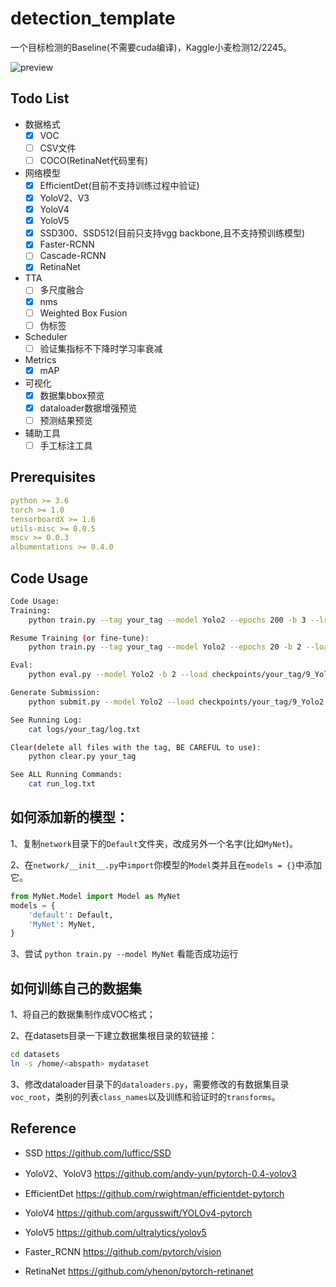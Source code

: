 # detection_template

一个目标检测的Baseline(不需要cuda编译)，Kaggle小麦检测12/2245。

![preview](http://www.xyu.ink/wp-content/uploads/2020/10/coco.png)

## Todo List

- 数据格式
  - [x] VOC
  - [ ] CSV文件
  - [ ] COCO(RetinaNet代码里有)

- 网络模型
  - [x] EfficientDet(目前不支持训练过程中验证)
  - [x] YoloV2、V3  
  - [x] YoloV4  
  - [x] YoloV5  
  - [x] SSD300、SSD512(目前只支持vgg backbone,且不支持预训练模型)
  - [x] Faster-RCNN
  - [ ] Cascade-RCNN
  - [x] RetinaNet
  
- TTA
  - [ ] 多尺度融合
  - [x] nms
  - [ ] Weighted Box Fusion
  - [ ] 伪标签

- Scheduler
  - [ ] 验证集指标不下降时学习率衰减

- Metrics
  - [x] mAP

- 可视化
  - [x] 数据集bbox预览
  - [x] dataloader数据增强预览
  - [ ] 预测结果预览

- 辅助工具
  - [ ] 手工标注工具

## Prerequisites

```yaml
python >= 3.6
torch >= 1.0
tensorboardX >= 1.6
utils-misc >= 0.0.5
mscv >= 0.0.3
albumentations >= 0.4.0
```

## Code Usage

```bash
Code Usage:
Training:
    python train.py --tag your_tag --model Yolo2 --epochs 200 -b 3 --lr 0.0001 --gpu 0

Resume Training (or fine-tune):
    python train.py --tag your_tag --model Yolo2 --epochs 20 -b 2 --load checkpoints/your_tag/9_Effdet.pt --resume --gpu 0

Eval:
    python eval.py --model Yolo2 -b 2 --load checkpoints/your_tag/9_Yolo2.pt --gpu 1 --vis

Generate Submission:
    python submit.py --model Yolo2 --load checkpoints/your_tag/9_Yolo2.pt -b 2 --gpu 0

See Running Log:
    cat logs/your_tag/log.txt

Clear(delete all files with the tag, BE CAREFUL to use):
    python clear.py your_tag

See ALL Running Commands:
    cat run_log.txt
```

## 如何添加新的模型：


1、复制`network`目录下的`Default`文件夹，改成另外一个名字(比如`MyNet`)。

2、在`network/__init__.py`中`import`你模型的`Model`类并且在`models = {}`中添加它。
```python
from MyNet.Model import Model as MyNet
models = {
    'default': Default,
    'MyNet': MyNet,
}
```

3、尝试 `python train.py --model MyNet` 看能否成功运行


## 如何训练自己的数据集

1、将自己的数据集制作成VOC格式；

2、在datasets目录一下建立数据集根目录的软链接：
```bash
cd datasets
ln -s /home/<abspath> mydataset
```

3、修改dataloader目录下的`dataloaders.py`，需要修改的有数据集目录`voc_root`，类别的列表`class_names`以及训练和验证时的`transforms`。


## Reference

- SSD <https://github.com/lufficc/SSD>
  
- YoloV2、YoloV3 <https://github.com/andy-yun/pytorch-0.4-yolov3>

- EfficientDet <https://github.com/rwightman/efficientdet-pytorch>

- YoloV4 <https://github.com/argusswift/YOLOv4-pytorch>

- YoloV5 <https://github.com/ultralytics/yolov5>

- Faster_RCNN <https://github.com/pytorch/vision>

- RetinaNet <https://github.com/yhenon/pytorch-retinanet>

